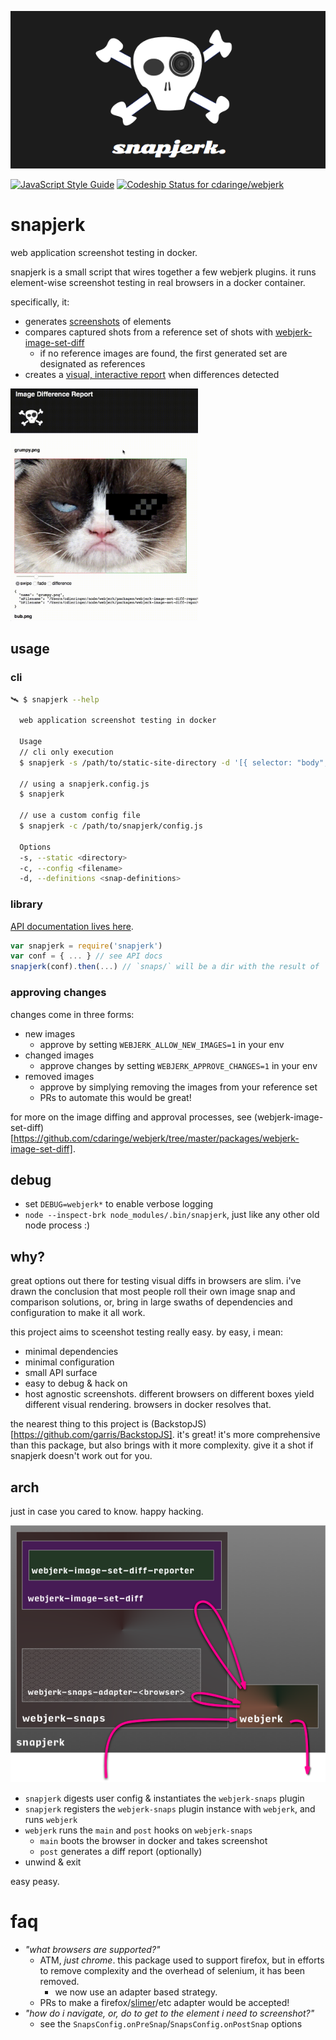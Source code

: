 <p align="center">
  <img src='https://raw.githubusercontent.com/cdaringe/webjerk/master/img/snapjerk_banner.png' alt='snapjerk-logo' />
</p>

[![JavaScript Style Guide](https://img.shields.io/badge/code_style-standard-brightgreen.svg)](https://standardjs.com) [ ![Codeship Status for cdaringe/webjerk](https://app.codeship.com/projects/c605af90-fd3d-0134-eab4-1aa2768960b8/status?branch=master)](https://app.codeship.com/projects/212005)

# snapjerk

web application screenshot testing in docker.

snapjerk is a small script that wires together a few webjerk plugins.  it runs element-wise screenshot testing in real browsers in a docker container.

specifically, it:

- generates [screenshots](https://github.com/cdaringe/webjerk/tree/master/packages/webjerk-snaps) of elements
- compares captured shots from a reference set of shots with [webjerk-image-set-diff](https://github.com/cdaringe/webjerk/tree/master/packages/webjerk-image-set-diff)
  - if no reference images are found, the first generated set are designated as references
- creates a [visual, interactive report](https://github.com/cdaringe/webjerk/tree/master/packages/webjerk-image-set-diff-reporter) when differences detected

<img width="300px" src="https://raw.githubusercontent.com/cdaringe/webjerk/master/img/diff-report-demo.mov.gif" />

## usage

### cli

```bash
🛰 $ snapjerk --help

  web application screenshot testing in docker

  Usage
  // cli only execution
  $ snapjerk -s /path/to/static-site-directory -d '[{ selector: "body", name: "body" }]' # json or js array

  // using a snapjerk.config.js
  $ snapjerk

  // use a custom config file
  $ snapjerk -c /path/to/snapjerk/config.js

  Options
  -s, --static <directory>
  -c, --config <filename>
  -d, --definitions <snap-definitions>
```

### library

[API documentation lives here](https://cdaringe.github.io/webjerk/).

```js
var snapjerk = require('snapjerk')
var conf = { ... } // see API docs
snapjerk(conf).then(...) // `snaps/` will be a dir with the result of `webjerk-snaps` within!
```

### approving changes

changes come in three forms:

- new images
  - approve by setting `WEBJERK_ALLOW_NEW_IMAGES=1` in your env
- changed images
  - approve changes by setting `WEBJERK_APPROVE_CHANGES=1` in your env
- removed images
  - approve by simplying removing the images from your reference set
  - PRs to automate this would be great!

for more on the image diffing and approval processes, see (webjerk-image-set-diff)[https://github.com/cdaringe/webjerk/tree/master/packages/webjerk-image-set-diff].

## debug

- set `DEBUG=webjerk*` to enable verbose logging
- `node --inspect-brk node_modules/.bin/snapjerk`, just like any other old node process :)

## why?

great options out there for testing visual diffs in browsers are slim.  i've
drawn the conclusion that most people roll their own image snap and comparison
solutions, or, bring in large swaths of dependencies and configuration to make
it all work.

this project aims to sceenshot testing really easy.  by easy, i mean:

- minimal dependencies
- minimal configuration
- small API surface
- easy to debug & hack on
- host agnostic screenshots. different browsers on different boxes yield different visual rendering.  browsers in docker resolves that.

the nearest thing to this project is  (BackstopJS)[https://github.com/garris/BackstopJS].  it's great!  it's more comprehensive
than this package, but also brings with it more complexity.  give it a shot if
snapjerk doesn't work out for you.

## arch

just in case you cared to know.  happy hacking.

<img src='https://raw.githubusercontent.com/cdaringe/webjerk/master/img/arch.png' alt='snapjerk-arch' />

- `snapjerk` digests user config & instantiates the `webjerk-snaps` plugin
- `snapjerk` registers the `webjerk-snaps` plugin instance with `webjerk`, and runs `webjerk`
- `webjerk` runs the `main` and `post` hooks on `webjerk-snaps`
  - `main` boots the browser in docker and takes screenshot
  - `post` generates a diff report (optionally)
- unwind & exit

easy peasy.

# faq

- _"what browsers are supported?"_
  - ATM, _just chrome_.  this package used to support firefox, but in efforts to remove complexity and the overhead of selenium, it has been removed.
    - we now use an adapter based strategy.
  - PRs to make a firefox/[slimer](https://github.com/laurentj/slimerjs)/etc adapter would be accepted!
- _"how do i navigate, or, do <some-action-in-the-browser> to get to the element i need to screenshot?"_
  - see the `SnapsConfig.onPreSnap`/`SnapsConfig.onPostSnap` options
